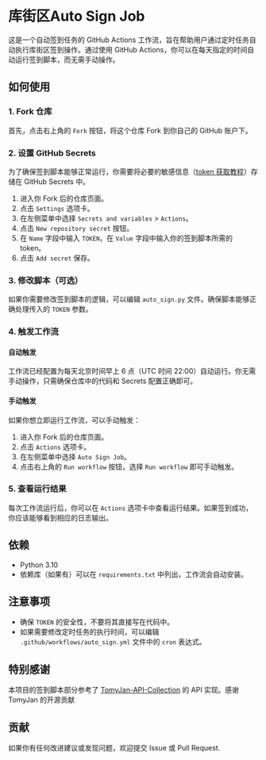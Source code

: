 # 库街区Auto Sign Job

这是一个自动签到任务的 GitHub Actions 工作流，旨在帮助用户通过定时任务自动执行库街区签到操作。通过使用 GitHub Actions，你可以在每天指定的时间自动运行签到脚本，而无需手动操作。

## 如何使用

### 1. Fork 仓库

首先，点击右上角的 `Fork` 按钮，将这个仓库 Fork 到你自己的 GitHub 账户下。

### 2. 设置 GitHub Secrets

为了确保签到脚本能够正常运行，你需要将必要的敏感信息（[token 获取教程](https://blog.tomys.top/2023-07/kuro-token/)）存储在 GitHub Secrets 中。

1. 进入你 Fork 后的仓库页面。
2. 点击 `Settings` 选项卡。
3. 在左侧菜单中选择 `Secrets and variables` > `Actions`。
4. 点击 `New repository secret` 按钮。
5. 在 `Name` 字段中输入 `TOKEN`，在 `Value` 字段中输入你的签到脚本所需的 token。
6. 点击 `Add secret` 保存。

### 3. 修改脚本（可选）

如果你需要修改签到脚本的逻辑，可以编辑 `auto_sign.py` 文件。确保脚本能够正确处理传入的 `TOKEN` 参数。

### 4. 触发工作流

#### 自动触发

工作流已经配置为每天北京时间早上 6 点（UTC 时间 22:00）自动运行。你无需手动操作，只需确保仓库中的代码和 Secrets 配置正确即可。

#### 手动触发

如果你想立即运行工作流，可以手动触发：

1. 进入你 Fork 后的仓库页面。
2. 点击 `Actions` 选项卡。
3. 在左侧菜单中选择 `Auto Sign Job`。
4. 点击右上角的 `Run workflow` 按钮，选择 `Run workflow` 即可手动触发。

### 5. 查看运行结果

每次工作流运行后，你可以在 `Actions` 选项卡中查看运行结果。如果签到成功，你应该能够看到相应的日志输出。

## 依赖

- Python 3.10
- 依赖库（如果有）可以在 `requirements.txt` 中列出，工作流会自动安装。

## 注意事项

- 确保 `TOKEN` 的安全性，不要将其直接写在代码中。
- 如果需要修改定时任务的执行时间，可以编辑 `.github/workflows/auto_sign.yml` 文件中的 `cron` 表达式。

## 特别感谢
本项目的签到脚本部分参考了 [TomyJan-API-Collection](https://github.com/TomyJan/Kuro-API-Collection) 的 API 实现。感谢 TomyJan 的开源贡献

## 贡献
如果你有任何改进建议或发现问题，欢迎提交 Issue 或 Pull Request.